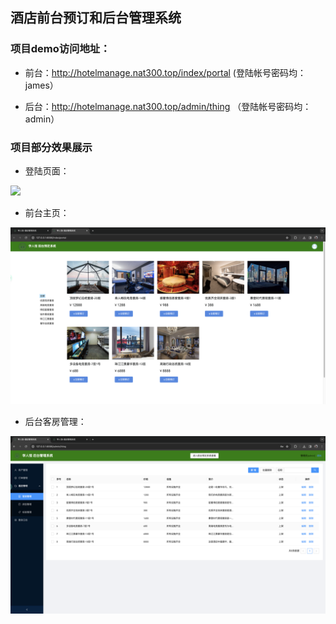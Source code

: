 ## 酒店前台预订和后台管理系统

### 项目demo访问地址：

+ 前台：http://hotelmanage.nat300.top/index/portal (登陆帐号密码均：james）

+ 后台：http://hotelmanage.nat300.top/admin/thing （登陆帐号密码均：admin）

### 项目部分效果展示

+ 登陆页面：

![](docx/figures/系统运行截图/登陆页面.png)

+ 前台主页：

![](docx/figures/系统运行截图/前台主页.png)

+ 后台客房管理：

![](docx/figures/系统运行截图/客房管理.png)
